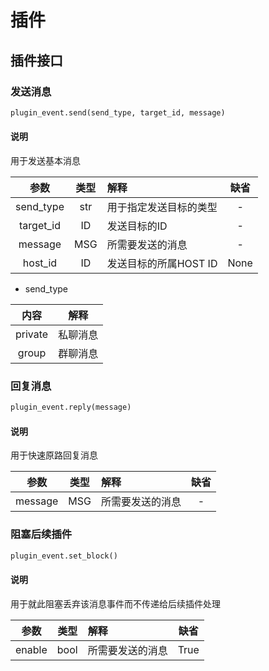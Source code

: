 # 插件

## 插件接口

### 发送消息

```python
plugin_event.send(send_type, target_id, message)
```

#### 说明
用于发送基本消息

| 参数 | 类型 | 解释 | 缺省 |
|:--:|:--:|:---|:--:|
| send_type | str | 用于指定发送目标的类型 | - |
| target_id | ID | 发送目标的ID | - |
| message | MSG | 所需要发送的消息 | - |
| host_id  | ID | 发送目标的所属HOST ID | None |

- send_type

| 内容 | 解释 |
|:--:|:--:|
| private | 私聊消息 |
| group | 群聊消息 |

### 回复消息
```python
plugin_event.reply(message)
```

#### 说明
用于快速原路回复消息

| 参数 | 类型 | 解释 | 缺省 |
|:--:|:--:|:---|:--:|
| message | MSG | 所需要发送的消息 | - |

### 阻塞后续插件
```python
plugin_event.set_block()
```

#### 说明
用于就此阻塞丢弃该消息事件而不传递给后续插件处理

| 参数 | 类型 | 解释 | 缺省 |
|:--:|:--:|:---|:--:|
| enable | bool | 所需要发送的消息 | True |
